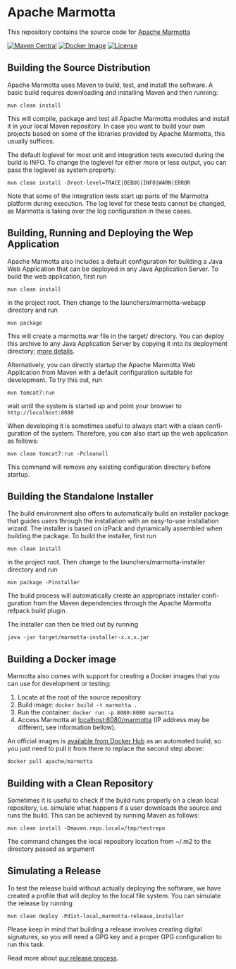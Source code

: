 # Apache Marmotta

This repository contains the source code for [Apache Marmotta](https://marmotta.apache.org/)

[![Maven Central](https://maven-badges.herokuapp.com/maven-central/org.apache.marmotta/marmotta-core/badge.svg)](https://maven-badges.herokuapp.com/maven-central/org.apache.marmotta/marmotta-core/)
[![Docker Image](https://images.microbadger.com/badges/image/apache/marmotta.svg)](https://microbadger.com/images/apache/marmotta)
[![License](http://img.shields.io/:license-apache-blue.svg)](http://www.apache.org/licenses/LICENSE-2.0.html)


## Building the Source Distribution

Apache Marmotta uses Maven to build, test, and install the software. A basic
build requires downloading and installing Maven and then running:

    mvn clean install

This will compile, package and test all Apache Marmotta modules and install
it in your local Maven repository. In case you want to build your own
projects based on some of the libraries provided by Apache Marmotta, this
usually suffices.

The default loglevel for most unit and integration tests executed during the
build is INFO. To change the loglevel for either more or less output, you
can pass the loglevel as system property:

    mvn clean install -Droot-level=TRACE|DEBUG|INFO|WARN|ERROR

Note that some of the integration tests start up parts of the Marmotta
platform during execution. The log level for these tests cannot be
changed, as Marmotta is taking over the log configuration in these
cases.

## Building, Running and Deploying the Wep Application

Apache Marmotta also includes a default configuration for building a Java
Web Application that can be deployed in any Java Application Server. To
build the web application, first run

    mvn clean install

in the project root. Then change to the launchers/marmotta-webapp directory
and run

    mvn package

This will create a marmotta.war file in the target/ directory. You can
deploy this archive to any Java Application Server by copying it into
its deployment directory; [more details](http://marmotta.apache.org/installation.html).

Alternatively, you can directly startup the Apache Marmotta Web Application
from Maven with a default configuration suitable for development. To try this
out, run

    mvn tomcat7:run

wait until the system is started up and point your browser to `http://localhost:8080`

When developing it is sometimes useful to always start with a clean confi-
guration of the system. Therefore, you can also start up the web application
as follows:

    mvn clean tomcat7:run -Pcleanall

This command will remove any existing configuration directory before startup.

## Building the Standalone Installer

The build environment also offers to automatically build an installer package
that guides users through the installation with an easy-to-use installation
wizard. The installer is based on izPack and dynamically assembled when
building the package. To build the installer, first run

    mvn clean install

in the project root. Then change to the launchers/marmotta-installer directory
and run

    mvn package -Pinstaller

The build process will automatically create an appropriate installer confi-
guration from the Maven dependencies through the Apache Marmotta refpack
build plugin.

The installer can then be tried out by running

    java -jar target/marmotta-installer-x.x.x.jar


## Building a Docker image

Marmotta also comes with support for creating a Docker images that you can use for development 
or testing:

1. Locate at the root of the source repository
2. Build image: `docker build -t marmotta .`
3. Run the container: `docker run -p 8080:8080 marmotta`
4. Access Marmotta at [localhost:8080/marmotta](http://localhost:8080/marmotta) (IP address may 
   be different, see information bellow).

An official images is [available from Docker Hub](https://hub.docker.com/r/apache/marmotta/) as 
an automated build, so you just need to pull it from there to replace the second step above: 

    docker pull apache/marmotta


## Building with a Clean Repository

Sometimes it is useful to check if the build runs properly on a clean local
repository, i.e. simulate what happens if a user downloads the source and
runs the build. This can be achieved by running Maven as follows:

    mvn clean install -Dmaven.repo.local=/tmp/testrepo

The command changes the local repository location from ~/.m2 to the
directory passed as argument


## Simulating a Release

To test the release build without actually deploying the software, we have
created a profile that will deploy to the local file system. You can
simulate the release by running

    mvn clean deploy -Pdist-local,marmotta-release,installer

Please keep in mind that building a release involves creating digital
signatures, so you will need a GPG key and a proper GPG configuration to run
this task.

Read more about [our release process](https://wiki.apache.org/marmotta/ReleaseProcess).

